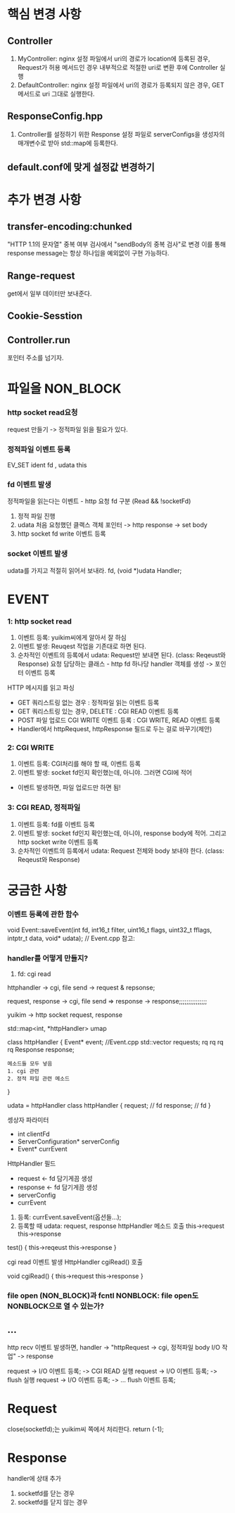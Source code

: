 # 핵심 변경 사항

## Controller

1. MyController: nginx 설정 파일에서 uri의 경로가 location에 등록된 경우, Request가 허용 메서드인 경우 내부적으로 적절한 uri로 변환 후에 Controller 실행
2. DefaultController: nginx 설정 파일에서 uri의 경로가 등록되지 않은 경우, GET 메서드로 uri 그대로 실행한다.

## ResponseConfig.hpp
1. Controller를 설정하기 위한 Response 설정 파일로 serverConfigs을 생성자의 매개변수로 받아 std::map에 등록한다.

## default.conf에 맞게 설정값 변경하기

# 추가 변경 사항

## transfer-encoding:chunked
"HTTP 1.1의 문자열" 중복 여부 검사에서 "sendBody의 중복 검사"로 변경 이를 통해 response message는 항상 하나임을 예외없이 구현 가능하다.

## Range-request
get에서 일부 데이터만 보내준다.

## Cookie-Sesstion

## Controller.run
포인터 주소를 넘기자.

# 파일을 NON_BLOCK

### http socket read요청
request 만들기 -> 정적파일 읽을 필요가 있다.

### 정적파일 이벤트 등록
EV_SET ident fd , udata this

### fd 이벤트 발생
정적파일을 읽는다는 이벤트 - http 요청 fd 구분 (Read && !socketFd)
1. 정적 파일 진행
2. udata 처음 요청했던 클랙스 객체 포인터 -> http response -> set body
3. http socket fd write 이벤트 등록

### socket 이벤트 발생
udata를 가지고 적절히 읽어서 보내라.
fd, (void *)udata Handler;

# EVENT
### 1: http socket read
1. 이벤트 등록: yuikim씨에게 알아서 잘 하심
2. 이벤트 발생: Reuqest 작업을 기존대로 하면 된다.
3. 순차적인 이벤트의 등록에서 udata: Request만 보내면 된다. (class: Reqeust와 Response) 요청 담당하는 클래스 - http fd 하나당 handler 객체를 생성 -> 포인터 이벤트 등록 

HTTP 메시지를 읽고 파싱
- GET 쿼리스트링 없는 경우 : 정적파일 읽는 이벤트 등록
- GET 쿼리스트링 있는 경우, DELETE : CGI READ 이벤트 등록 
- POST 파일 업로드 CGI WRITE 이벤트 등록 : CGI WRITE, READ 이벤트 등록 
- Handler에서 httpRequest, httpResponse 필드로 두는 걸로 바꾸기(제안)

### 2: CGI WRITE
1. 이벤트 등록: CGI처리를 해야 할 때, 이벤트 등록
2. 이벤트 발생: socket fd인지 확인했는데, 아니야. 그러면 CGI에 적어

- 이벤트 발생하면, 파일 업로드만 하면 됨!

### 3: CGI READ, 정적파일
1. 이벤트 등록: fd를 이벤트 등록
2. 이벤트 발생: socket fd인지 확인했는데, 아니야, response body에 적어. 그리고 http socket write 이벤트 등록
3. 순차적인 이벤트의 등록에서 udata: Request 전체와 body 보내야 한다. (class: Reqeust와 Response)

# 궁금한 사항
### 이벤트 등록에 관한 함수

void Event::saveEvent(int fd, int16_t filter, uint16_t flags, uint32_t fflags,
                      intptr_t data, void* udata);
// Event.cpp 참고:

### handler를 어떻게 만들지?

1. fd: cgi read

httphandler -> cgi, file send -> request & repsonse; 

request, response -> cgi, file send => response -> response;;;;;;;;;;;;;;;

yuikim -> http socket request, response


std::map<int, *httpHandler> umap

class httpHandler 
{
    Event* event; //Event.cpp
    std::vector<Request> requests; rq rq rq rq
    Response response;
    
    메소드들 모두 넣음
    1. cgi 관련
    2. 정적 파일 관련 메소드
}

udata = httpHandler
class httpHandler
{
    request; // fd
    response; // fd
}

셍상자 파라미터
* int clientFd
* ServerConfiguration* serverConfig
* Event* currEvent

HttpHandler 필드
* request <- fd 담기게끔 생성
* response <- fd 담기게끔 생성
* serverConfig
* currEvent

1. 등록: 
currEvent.saveEvent(옵션들...);
2. 등록할 때 udata: request, response
httpHandler
메소드 호출
this->request
this->response 

test() {
    this->reqeust
    this->response
}

cgi read 이벤트 발생
HttpHandler cgiRead() 호출

void cgiRead() {
    this->request 
    this->response
}
 
### file open (NON_BLOCK)과 fcntl NONBLOCK: file open도 NONBLOCK으로 열 수 있는가?

...
---

http recv 이벤트 발생하면, handler -> "httpRequest -> cgi, 정적파일 body I/O 작업" -> response

request -> I/O 이벤트 등록; -> CGI READ 실행
request -> I/O 이벤트 등록; -> flush 실행
request -> I/O 이벤트 등록; -> ... 
            flush 이벤트 등록;

# Request
close(socketfd);는 yuikim씨 쪽에서 처리한다.
return (-1);

# Response
handler에 상태 추가 
1. socketfd를 닫는 경우
2. socketfd를 닫지 않는 경우
